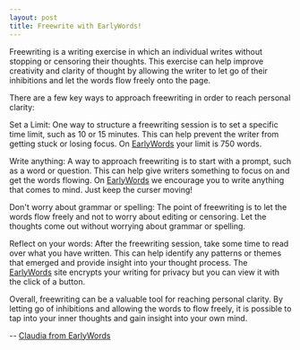 ```yaml
---
layout: post
title: Freewrite with EarlyWords!
---
```

Freewriting is a writing exercise in which an individual writes without stopping or censoring their thoughts. This exercise can help improve creativity and clarity of thought by allowing the writer to let go of their inhibitions and let the words flow freely onto the page.

There are a few key ways to approach freewriting in order to reach personal clarity:

Set a Limit: One way to structure a freewriting session is to set a specific time limit, such as 10 or 15 minutes. This can help prevent the writer from getting stuck or losing focus. On [EarlyWords](https://earlywords.io/) your limit is 750 words.

Write anything: A way to approach freewriting is to start with a prompt, such as a word or question. This can help give writers something to focus on and get the words flowing. On [EarlyWords](https://earlywords.io/) we encourage you to write anything that comes to mind. Just keep the curser moving!

Don't worry about grammar or spelling: The point of freewriting is to let the words flow freely and not to worry about editing or censoring. Let the thoughts come out without worrying about grammar or spelling.

Reflect on your words: After the freewriting session, take some time to read over what you have written. This can help identify any patterns or themes that emerged and provide insight into your thought process. The [EarlyWords](https://earlywords.io/) site encrypts your writing for privacy but you can view it with the click of a button. 

Overall, freewriting can be a valuable tool for reaching personal clarity. By letting go of inhibitions and allowing the words to flow freely, it is possible to tap into your inner thoughts and gain insight into your own mind.

-- [Claudia from EarlyWords](https://earlywords.io/about)
